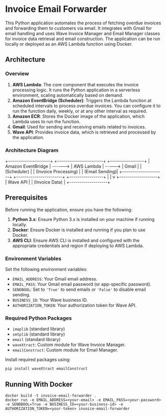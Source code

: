# Invoice Email Forwarder

This Python application automates the process of fetching overdue invoices and forwarding them to customers via email. It integrates with Gmail for email handling and uses Wave Invoice Manager and Email Manager classes for invoice data retrieval and email construction. The application can be run locally or deployed as an AWS Lambda function using Docker.

## Architecture

### Overview

1. **AWS Lambda**: The core component that executes the invoice processing logic. It runs the Python application in a serverless environment, scaling automatically based on demand.
2. **Amazon EventBridge (Scheduler)**: Triggers the Lambda function at scheduled intervals to process overdue invoices. You can configure it to run the function daily, weekly, or at any other interval as required.
3. **Amazon ECR**: Stores the Docker image of the application, which Lambda uses to run the function.
4. **Gmail**: Used for sending and receiving emails related to invoices.
5. **Wave API**: Provides invoice data, which is retrieved and processed by the application.

### Architecture Diagram

+---------------------+ +-----------------------+ +-----------------+
| Amazon EventBridge | ------> | AWS Lambda | -----> | Gmail |
| (Scheduler) | | (Invoice Processing) | | (Email Sending)|
+---------------------+ +-----------------------+ +-----------------+
|
|
v
+-------------------+
| Wave API |
| (Invoice Data) |
+-------------------+

## Prerequisites

Before running the application, ensure you have the following:

1. **Python 3.x**: Ensure Python 3.x is installed on your machine if running locally.
2. **Docker**: Ensure Docker is installed and running if you plan to use Docker.
3. **AWS CLI**: Ensure AWS CLI is installed and configured with the appropriate credentials and region if deploying to AWS Lambda.

### Environment Variables

Set the following environment variables:
- `EMAIL_ADDRESS`: Your Gmail email address.
- `EMAIL_PASS`: Your Gmail email password (or app-specific password).
- `SENDBOOL`: Set to `'True'` to send emails or `'False'` to disable email sending.
- `BUSINESS_ID`: Your Wave business ID.
- `AUTHORIZATION_TOKEN`: Your authorization token for Wave API.

### Required Python Packages

- `imaplib` (standard library)
- `smtplib` (standard library)
- `email` (standard library)
- `waveXtract`: Custom module for Wave Invoice Manager.
- `emailConstruct`: Custom module for Email Manager.

Install required packages using:
```bash
pip install waveXtract emailConstruct
```

## Running With Docker
```
docker build -t invoice-email-forwarder .
docker run -e EMAIL_ADDRESS=<your-email> -e EMAIL_PASS=<your-password> -e SENDBOOL=True -e BUSINESS_ID=<your-business-id> -e AUTHORIZATION_TOKEN=<your-token> invoice-email-forwarder
